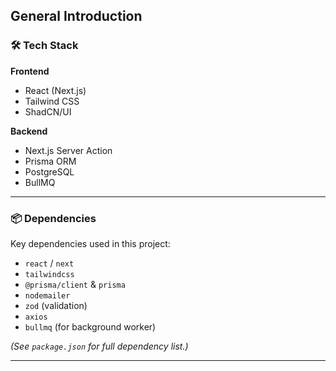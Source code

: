 ## General Introduction

### 🛠️ Tech Stack

**Frontend**

- React (Next.js)
- Tailwind CSS
- ShadCN/UI

**Backend**

- Next.js Server Action
- Prisma ORM
- PostgreSQL
- BullMQ

---

### 📦 Dependencies

Key dependencies used in this project:

- `react` / `next`
- `tailwindcss`
- `@prisma/client` & `prisma`
- `nodemailer`
- `zod` (validation)
- `axios`
- `bullmq` (for background worker)

_(See `package.json` for full dependency list.)_

---
